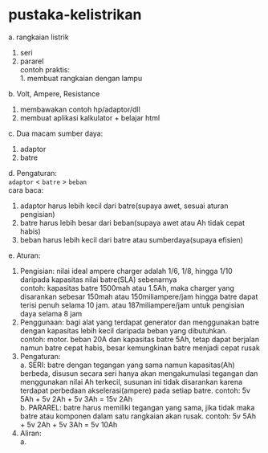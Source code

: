 # pustaka-kelistrikan

a. rangkaian listrik
  1. seri
  2. pararel\
  contoh praktis:\
    1. membuat rangkaian dengan lampu
     
b. Volt, Ampere, Resistance
  1. membawakan contoh hp/adaptor/dll
  2. membuat aplikasi kalkulator + belajar html

c. Dua macam sumber daya:
  1. adaptor
  2. batre
     
d. Pengaturan:\
  `adaptor` < `batre` > `beban`\
  cara baca: 
  1. adaptor harus lebih kecil dari batre(supaya awet, sesuai aturan pengisian)
  2. batre harus lebih besar dari beban(supaya awet atau Ah tidak cepat habis)
  3. beban harus lebih kecil dari batre atau sumberdaya(supaya efisien)

e. Aturan:
  1. Pengisian: nilai ideal ampere charger adalah 1/6, 1/8, hingga 1/10 daripada kapasitas nilai batre(SLA) sebenarnya\
     contoh: kapasitas batre 1500mah atau 1.5Ah, maka charger yang disarankan sebesar 150mah atau 150miliampere/jam hingga batre dapat terisi penuh selama 10 jam. atau 187miliampere/jam untuk pengisian daya selama 8 jam
  2. Penggunaan: bagi alat yang terdapat generator dan menggunakan batre dengan kapasitas lebih kecil daripada beban yang dibutuhkan.\
     contoh: motor. beban 20A dan kapasitas batre 5Ah, tetap dapat berjalan namun batre cepat habis, besar kemungkinan batre menjadi cepat rusak
  3. Pengaturan:\
     a. SERI: batre dengan tegangan yang sama namun kapasitas(Ah) berbeda, disusun secara seri hanya akan mengakumulasi tegangan dan menggunakan nilai Ah terkecil, susunan ini tidak disarankan karena terdapat perbedaan akselerasi(ampere) pada setiap batre. contoh: 5v 5Ah + 5v 2Ah + 5v 3Ah = 15v 2Ah\
     b. PARAREL: batre harus memiliki tegangan yang sama, jika tidak maka batre atau komponen dalam satu rangkaian akan rusak. contoh: 5v 5Ah + 5v 2Ah + 5v 3Ah = 5v 10Ah
  4. Aliran:\
     a. 

